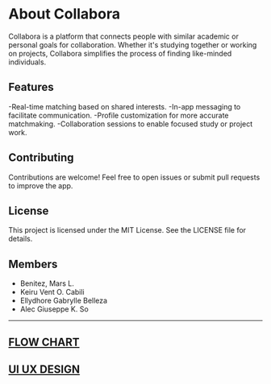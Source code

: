 # About Collabora
Collabora is a platform that connects people with similar academic or personal goals for collaboration. Whether it's studying together or working on projects, Collabora simplifies the process of finding like-minded individuals.

## Features
-Real-time matching based on shared interests.
-In-app messaging to facilitate communication.
-Profile customization for more accurate matchmaking.
-Collaboration sessions to enable focused study or project work.

## Contributing
Contributions are welcome! Feel free to open issues or submit pull requests to improve the app.

## License
This project is licensed under the MIT License. See the LICENSE file for details.



## Members
- Benitez, Mars L.
- Keiru Vent O. Cabili
- Ellydhore Gabrylle Belleza
- Alec Giuseppe K. So
  
***
[FLOW CHART](https://www.figma.com/design/h7Bbh2dS6MwSsTeyBIovbh/CollaboraFlowChart?node-id=0-1&node-type=canvas&t=NTRFlD6ouJnCrGlM-0)
---
[UI UX DESIGN](https://www.figma.com/design/FxblX5q5yIJ3DYJNUZ95eD/Collabora-(CSIT321)-UI%2FUX?node-id=0-1&node-type=canvas&t=ekV0Ga51OU2epzEU-0)
---
